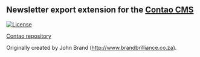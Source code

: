 ## Newsletter export extension for the [Contao CMS](https://contao.org/en)

[![License](https://poser.pugx.org/lionel/newsletter-export/license)](https://packagist.org/packages/lionel/newsletter-export)

[Contao repository](https://contao.org/en/extension-list/view/newsletter_export.html)

Originally created by John Brand (http://www.brandbrilliance.co.za).
